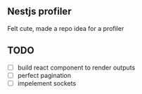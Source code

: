 ## Nestjs profiler

Felt cute, made a repo idea for a profiler 

## TODO 

- [ ] build react component to render outputs
- [ ] perfect pagination
- [ ] impelement sockets
